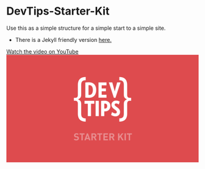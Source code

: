 DevTips-Starter-Kit
===================

Use this as a simple structure for a simple start to a simple site.

- There is a Jekyll friendly version <a href="https://github.com/DevTips/DevTips-Starter-Kit/tree/Jekyll-Starter-Kit">here.</a>

<a href="http://www.youtube.com/watch?feature=player_embedded&v=GTBaQ2DcGUk
" target="_blank">
Watch the video on YouTube
<img src="thumbnail.png"
alt="Watch the video on youtube" />
</a>

